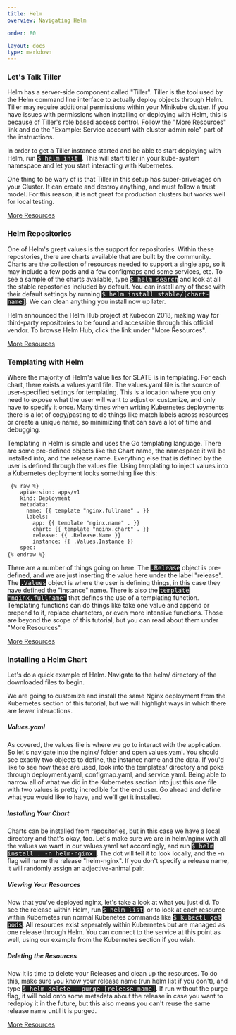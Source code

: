 ```yaml
---
title: Helm
overview: Navigating Helm

order: 80

layout: docs
type: markdown
---
```


<html>
<head>
  <title>Helm</title>
  <link rel="stylesheet" href="https://cdn.jsdelivr.net/npm/semantic-ui@2.4.0/dist/semantic.min.css">
</head>
<body>
          <div class="content">
              <div>
                      <div class="ui grey segment">
                          <h3 class="ui header">Let's Talk Tiller</h3>
                          <p> Helm has a server-side component called "Tiller". Tiller is the tool used by the Helm command line interface to actually deploy objects through Helm. Tiller may require additional permissions within your Minikube cluster. If you have issues with permissions when installing or deploying with Helm, this is because of Tiller's role based access control. Follow the "More Resources" link and do the "Example: Service account with cluster-admin role" part of the instructions. </p>
                          <p> In order to get a Tiller instance started and be able to start deploying with Helm, run <text style="background-color: rgb(34, 34, 34); color: white; font-family: monospace;"> $ helm init </text>. This will start tiller in your kube-system namespace and let you start interacting with Kubernetes. </p>
                          <p> One thing to be wary of is that Tiller in this setup has super-privelages on your Cluster. It can create and destroy anything, and must follow a trust model. For this reason, it is not great for production clusters but works well for local testing. </p>
                          <a href="https://github.com/helm/helm/blob/master/docs/rbac.md" class="ui gray button" role="button"> More Resources </a>
                      </div>
                      <div class="ui grey segment">
                          <h3 class="ui header">Helm Repositories</h3>
                          <p> One of Helm's great values is the support for repositories. Within these repostories, there are charts available that are built by the community. Charts are the collection of resources needed to support a single app, so it may include a few pods and a few configmaps and some services, etc. To see a sample of the charts available, type <text style="background-color: rgb(34, 34, 34); color: white; font-family: monospace;"> $ helm search</text> and look at all the stable repostories included by default. You can install any of these with their default settings by running <text style="background-color: rgb(34, 34, 34); color: white; font-family: monospace;"> $ helm install stable/[chart-name]</text>. We can clean anything you install now up later.</p>
			  <p> Helm announced the Helm Hub project at Kubecon 2018, making way for third-party repositories to be found and accessible through this official vendor. To browse Helm Hub, click the link under "More Resources". </p>
                  <a href="https://hub.helm.sh/" class="ui gray button" role="button"> More Resources </a>
                      </div>
                      <div class="ui grey segment">
                          <h3 class="ui header">Templating with Helm</h3>
                          <p> Where the majority of Helm's value lies for SLATE is in templating. For each chart, there exists a values.yaml file. The values.yaml file is the source of user-specified settings for templating. This is a location where you only need to expose what the user will want to adjust or customize, and only have to specify it once. Many times when writing Kubernetes deployments there is a lot of copy/pasting to do things like match labels across resources or create a unique name, so minimizing that can save a lot of time and debugging. </p>
                          <p> Templating in Helm is simple and uses the Go templating language. There are some pre-defined objects like the Chart name, the namespace it will be installed into, and the release name. Everything else that is defined by the user is defined through the values file. Using templating to inject values into a Kubernetes deployment looks something like this: </p>
<pre><code> {% raw %}
    apiVersion: apps/v1
    kind: Deployment
    metadata:
      name: {{ template "nginx.fullname" . }}
      labels:
        app: {{ template "nginx.name" . }}
        chart: {{ template "nginx.chart" . }}
        release: {{ .Release.Name }}
        instance: {{ .Values.Instance }}
    spec:
{% endraw %}</code> </pre>
                          <p> There are a number of things going on here. The <text style="background-color: rgb(34, 34, 34); color: white; font-family: monospace;">.Release</text> object is pre-defined, and we are just inserting the value here under the label "release". The <text style="background-color: rgb(34, 34, 34); color: white; font-family: monospace;">.Values</text> object is where the user is defining things, in this case they have defined the "instance" name. There is also the <text style="background-color: rgb(34, 34, 34); color: white; font-family: monospace;">template "nginx.fullname"</text> that defines the use of a templating function. Templating functions can do things like take one value and append or prepend to it, replace characters, or even more intensive functions. Those are beyond the scope of this tutorial, but you can read about them under "More Resources". </p>
                          <a href="https://docs.helm.sh/chart_template_guide/#getting-started-with-a-chart-template" class="ui gray button" role="button"> More Resources </a>
                      </div>
                      <div class="ui grey segment">
                          <h3 class="ui header">Installing a Helm Chart</h3>
                          <p> Let's do a quick example of Helm. Navigate to the helm/ directory of the downloaded files to begin. </p>
                          <p> We are going to customize and install the same Nginx deployment from the Kubernetes section of this tutorial, but we will highlight ways in which there are fewer interactions. </p>
                          <h5 class="ui header"> Values.yaml </h5>
                          <p> As covered, the values file is where we go to interact with the application. So let's navigate into the nginx/ folder and open values.yaml. You should see exactly two objects to define, the instance name and the data. If you'd like to see how these are used, look into the templates/ directory and poke through deployment.yaml, configmap.yaml, and service.yaml. Being able to narrow all of what we did in the Kubernetes section into just this one file with two values is pretty incredible for the end user. Go ahead and define what you would like to have, and we'll get it installed. </p>
                          <h5 class="ui header"> Installing Your Chart </h5>
                          <p> Charts can be installed from repositories, but in this case we have a local directory and that's okay, too. Let's make sure we are in helm/nginx with all the values we want in our values.yaml set accordingly, and run <text style="background-color: rgb(34, 34, 34); color: white; font-family: monospace;"> $ helm install . -n helm-nginx </text>. The dot will tell it to look locally, and the -n flag will name the release "helm-nginx". If you don't specify a release name, it will randomly assign an adjective-animal pair. </p>
                          <h5 class="ui header"> Viewing Your Resources </h5>
                          <p> Now that you've deployed nginx, let's take a look at what you just did. To see the release within Helm, run <text style="background-color: rgb(34, 34, 34); color: white; font-family: monospace;"> $ helm list</text>, or to look at each resource within Kubernetes run normal Kubenetes commands like <text style="background-color: rgb(34, 34, 34); color: white; font-family: monospace;"> $ kubectl get pods</text>. All resources exist seperately within Kubernetes but are managed as one release through Helm. You can connect to the service at this point as well, using our example from the Kubernetes section if you wish.</p>
                          <h5 class="ui header"> Deleting the Resources </h5>
                          <p> Now it is time to delete your Releases and clean up the resources. To do this, make sure you know your release name (run helm list if you don't), and type <text style="background-color: rgb(34, 34, 34); color: white; font-family: monospace;"> $ helm delete --purge [release name]</text>. If run without the purge flag, it will hold onto some metadata about the release in case you want to redeploy it in the future, but this also means you can't reuse the same release name until it is purged. </p>
                          <a href="https://docs.helm.sh/using_helm/#using-helm" class="ui gray button" role="button"> More Resources </a>
                      </div>
                  </div>
              </div>
</body>
</html>